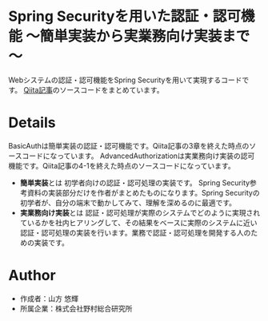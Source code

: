 # Spring Securityを用いた認証・認可機能 ～簡単実装から実業務向け実装まで～

Webシステムの認証・認可機能をSpring Securityを用いて実現するコードです。
[Qiita記事](https://qiita.com/y-yamagata/private/8a33d9f75cf900863adb)のソースコードをまとめています。



# Details
BasicAuthは簡単実装の認証・認可機能です。Qiita記事の3章を終えた時点のソースコードになっています。
AdvancedAuthorizationは実業務向け実装の認可機能です。Qiita記事の4-1を終えた時点のソースコードになっています。

- **簡単実装**とは
  初学者向けの認証・認可処理の実装です。 Spring Security参考資料の実装部分だけを作者がまとめたものになります。Spring Securityの初学者が、自分の端末で動かしてみて、理解を深めるのに最適です。
- **実業務向け実装**とは
  認証・認可処理が実際のシステムでどのように実現されているかを社内ヒアリングして、その結果をベースに実際のシステムに近い認証・認可処理の実装を行います。業務で認証・認可処理を開発する人のための実装です。



# Author
- 作成者：山方 悠輝
- 所属企業：株式会社野村総合研究所
